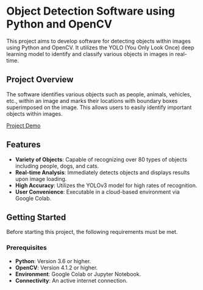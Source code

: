 # Object Detection Software using Python and OpenCV

This project aims to develop software for detecting objects within images using Python and OpenCV. It utilizes the YOLO (You Only Look Once) deep learning model to identify and classify various objects in images in real-time.

## Project Overview

The software identifies various objects such as people, animals, vehicles, etc., within an image and marks their locations with boundary boxes superimposed on the image. This allows users to easily identify important objects within images.

[Project Demo](result_pictures/person_and_dog2.png)

## Features

- **Variety of Objects**: Capable of recognizing over 80 types of objects including people, dogs, and cats.
- **Real-time Analysis**: Immediately detects objects and displays results upon image loading.
- **High Accuracy**: Utilizes the YOLOv3 model for high rates of recognition.
- **User Convenience**: Executable in a cloud-based environment via Google Colab.

## Getting Started

Before starting this project, the following requirements must be met.

### Prerequisites

- **Python**: Version 3.6 or higher.
- **OpenCV**: Version 4.1.2 or higher.
- **Environment**: Google Colab or Jupyter Notebook.
- **Connectivity**: An active internet connection.
